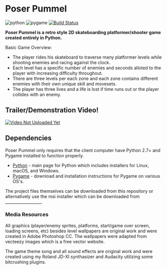 # Poser Pummel

![python](http://oi65.tinypic.com/2hocv4l.jpg) ![pygame](http://i67.tinypic.com/286mhy.jpg)
[![Build Status](https://travis-ci.org/joemccann/dillinger.svg?branch=master)](https://travis-ci.org/joemccann/dillinger)

**Poser Pummel is a retro style 2D skateboarding platformer/shooter game created entirely in Python.**

Basic Game Overview:
  - The player rides his skateboard to traverse many platformer levels while shooting enemies and racing against the clock.
  - Each level has a specific number of enemies and seconds alloted to the player with increasing difficulty throughout.
  - There are three levels per each zone and each zone contains different enemies with their own unique skill and movesets.
  - The player has three lives and a life is lost if time runs out or the player collides with an enemy. 

## Trailer/Demonstration Video!
[![Video Not Uploaded Yet](https://img.youtube.com/vi/dVAmi1jmFcc/mqdefault.jpg)](https://www.youtube.com/watch?v=dVAmi1jmFcc)

## Dependencies
Poser Pummel only requires that the client computer have Python 2.7+ and Pygame installed to function properly.

* [Python](https://www.python.org/) - main page for Python which includes installers for Linux, macOS, and Windows.
* [Pygame](https://www.pygame.org/wiki/GettingStarted) - download and installation instructions for Pygame on various OS's.

The project files themselves can be downloaded from this repository or alternatively use the msi installer which can be downloaded from __________________.

### Media Resources
All graphics (player/enemy sprites, platforms, start/game over screen, loading screens, etc) besides level wallpapers are original work and were created in Adobe Photoshop CC. The wallpapers were adapted from vecteezy images which is a free vector website.

The game theme song and all sound effects are original work and were created using my Roland JD-XI synthasizer and Audacity utilizing some bitcrushing plugins. 
